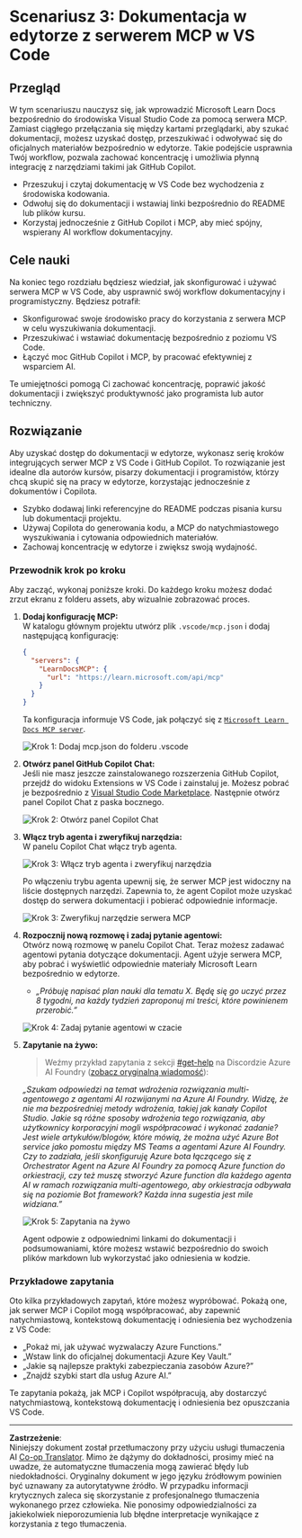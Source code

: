 <!--
CO_OP_TRANSLATOR_METADATA:
{
  "original_hash": "db532b1ec386c9ce38c791653dc3c881",
  "translation_date": "2025-06-21T14:39:18+00:00",
  "source_file": "09-CaseStudy/docs-mcp/solution/scenario3/README.md",
  "language_code": "pl"
}
-->
# Scenariusz 3: Dokumentacja w edytorze z serwerem MCP w VS Code

## Przegląd

W tym scenariuszu nauczysz się, jak wprowadzić Microsoft Learn Docs bezpośrednio do środowiska Visual Studio Code za pomocą serwera MCP. Zamiast ciągłego przełączania się między kartami przeglądarki, aby szukać dokumentacji, możesz uzyskać dostęp, przeszukiwać i odwoływać się do oficjalnych materiałów bezpośrednio w edytorze. Takie podejście usprawnia Twój workflow, pozwala zachować koncentrację i umożliwia płynną integrację z narzędziami takimi jak GitHub Copilot.

- Przeszukuj i czytaj dokumentację w VS Code bez wychodzenia z środowiska kodowania.
- Odwołuj się do dokumentacji i wstawiaj linki bezpośrednio do README lub plików kursu.
- Korzystaj jednocześnie z GitHub Copilot i MCP, aby mieć spójny, wspierany AI workflow dokumentacyjny.

## Cele nauki

Na koniec tego rozdziału będziesz wiedział, jak skonfigurować i używać serwera MCP w VS Code, aby usprawnić swój workflow dokumentacyjny i programistyczny. Będziesz potrafił:

- Skonfigurować swoje środowisko pracy do korzystania z serwera MCP w celu wyszukiwania dokumentacji.
- Przeszukiwać i wstawiać dokumentację bezpośrednio z poziomu VS Code.
- Łączyć moc GitHub Copilot i MCP, by pracować efektywniej z wsparciem AI.

Te umiejętności pomogą Ci zachować koncentrację, poprawić jakość dokumentacji i zwiększyć produktywność jako programista lub autor techniczny.

## Rozwiązanie

Aby uzyskać dostęp do dokumentacji w edytorze, wykonasz serię kroków integrujących serwer MCP z VS Code i GitHub Copilot. To rozwiązanie jest idealne dla autorów kursów, pisarzy dokumentacji i programistów, którzy chcą skupić się na pracy w edytorze, korzystając jednocześnie z dokumentów i Copilota.

- Szybko dodawaj linki referencyjne do README podczas pisania kursu lub dokumentacji projektu.
- Używaj Copilota do generowania kodu, a MCP do natychmiastowego wyszukiwania i cytowania odpowiednich materiałów.
- Zachowaj koncentrację w edytorze i zwiększ swoją wydajność.

### Przewodnik krok po kroku

Aby zacząć, wykonaj poniższe kroki. Do każdego kroku możesz dodać zrzut ekranu z folderu assets, aby wizualnie zobrazować proces.

1. **Dodaj konfigurację MCP:**  
   W katalogu głównym projektu utwórz plik `.vscode/mcp.json` i dodaj następującą konfigurację:  
   ```json
   {
     "servers": {
       "LearnDocsMCP": {
         "url": "https://learn.microsoft.com/api/mcp"
       }
     }
   }
   ```  
   Ta konfiguracja informuje VS Code, jak połączyć się z [`Microsoft Learn Docs MCP server`](https://github.com/MicrosoftDocs/mcp).
   
   ![Krok 1: Dodaj mcp.json do folderu .vscode](../../../../../../translated_images/step1-mcp-json.c06a007fccc3edfaf0598a31903c9ec71476d9fd3ae6c1b2b4321fd38688ca4b.pl.png)
    
2. **Otwórz panel GitHub Copilot Chat:**  
   Jeśli nie masz jeszcze zainstalowanego rozszerzenia GitHub Copilot, przejdź do widoku Extensions w VS Code i zainstaluj je. Możesz pobrać je bezpośrednio z [Visual Studio Code Marketplace](https://marketplace.visualstudio.com/items?itemName=GitHub.copilot-chat). Następnie otwórz panel Copilot Chat z paska bocznego.

   ![Krok 2: Otwórz panel Copilot Chat](../../../../../../translated_images/step2-copilot-panel.f1cc86e9b9b8cd1a85e4df4923de8bafee4830541ab255e3c90c09777fed97db.pl.png)

3. **Włącz tryb agenta i zweryfikuj narzędzia:**  
   W panelu Copilot Chat włącz tryb agenta.

   ![Krok 3: Włącz tryb agenta i zweryfikuj narzędzia](../../../../../../translated_images/step3-agent-mode.cdc32520fd7dd1d149c3f5226763c1d85a06d3c041d4cc983447625bdbeff4d4.pl.png)

   Po włączeniu trybu agenta upewnij się, że serwer MCP jest widoczny na liście dostępnych narzędzi. Zapewnia to, że agent Copilot może uzyskać dostęp do serwera dokumentacji i pobierać odpowiednie informacje.
   
   ![Krok 3: Zweryfikuj narzędzie serwera MCP](../../../../../../translated_images/step3-verify-mcp-tool.76096a6329cbfecd42888780f322370a0d8c8fa003ed3eeb7ccd23f0fc50c1ad.pl.png)
4. **Rozpocznij nową rozmowę i zadaj pytanie agentowi:**  
   Otwórz nową rozmowę w panelu Copilot Chat. Teraz możesz zadawać agentowi pytania dotyczące dokumentacji. Agent użyje serwera MCP, aby pobrać i wyświetlić odpowiednie materiały Microsoft Learn bezpośrednio w edytorze.

   - *„Próbuję napisać plan nauki dla tematu X. Będę się go uczyć przez 8 tygodni, na każdy tydzień zaproponuj mi treści, które powinienem przerobić.”*

   ![Krok 4: Zadaj pytanie agentowi w czacie](../../../../../../translated_images/step4-prompt-chat.12187bb001605efc5077992b621f0fcd1df12023c5dce0464f8eb8f3d595218f.pl.png)

5. **Zapytanie na żywo:**

   > Weźmy przykład zapytania z sekcji [#get-help](https://discord.gg/D6cRhjHWSC) na Discordzie Azure AI Foundry ([zobacz oryginalną wiadomość](https://discord.com/channels/1113626258182504448/1385498306720829572)):
   
   *„Szukam odpowiedzi na temat wdrożenia rozwiązania multi-agentowego z agentami AI rozwijanymi na Azure AI Foundry. Widzę, że nie ma bezpośredniej metody wdrożenia, takiej jak kanały Copilot Studio. Jakie są różne sposoby wdrożenia tego rozwiązania, aby użytkownicy korporacyjni mogli współpracować i wykonać zadanie?  
Jest wiele artykułów/blogów, które mówią, że można użyć Azure Bot service jako pomostu między MS Teams a agentami Azure AI Foundry. Czy to zadziała, jeśli skonfiguruję Azure bota łączącego się z Orchestrator Agent na Azure AI Foundry za pomocą Azure function do orkiestracji, czy też muszę stworzyć Azure function dla każdego agenta AI w ramach rozwiązania multi-agentowego, aby orkiestracja odbywała się na poziomie Bot framework? Każda inna sugestia jest mile widziana.”*

   ![Krok 5: Zapytania na żywo](../../../../../../translated_images/step5-live-queries.49db3e4a50bea27327e3cb18c24d263b7d134930d78e7392f9515a1c00264a7f.pl.png)

   Agent odpowie z odpowiednimi linkami do dokumentacji i podsumowaniami, które możesz wstawić bezpośrednio do swoich plików markdown lub wykorzystać jako odniesienia w kodzie.
   
### Przykładowe zapytania

Oto kilka przykładowych zapytań, które możesz wypróbować. Pokażą one, jak serwer MCP i Copilot mogą współpracować, aby zapewnić natychmiastową, kontekstową dokumentację i odniesienia bez wychodzenia z VS Code:

- „Pokaż mi, jak używać wyzwalaczy Azure Functions.”
- „Wstaw link do oficjalnej dokumentacji Azure Key Vault.”
- „Jakie są najlepsze praktyki zabezpieczania zasobów Azure?”
- „Znajdź szybki start dla usług Azure AI.”

Te zapytania pokażą, jak MCP i Copilot współpracują, aby dostarczyć natychmiastową, kontekstową dokumentację i odniesienia bez opuszczania VS Code.

---

**Zastrzeżenie**:  
Niniejszy dokument został przetłumaczony przy użyciu usługi tłumaczenia AI [Co-op Translator](https://github.com/Azure/co-op-translator). Mimo że dążymy do dokładności, prosimy mieć na uwadze, że automatyczne tłumaczenia mogą zawierać błędy lub niedokładności. Oryginalny dokument w jego języku źródłowym powinien być uznawany za autorytatywne źródło. W przypadku informacji krytycznych zaleca się skorzystanie z profesjonalnego tłumaczenia wykonanego przez człowieka. Nie ponosimy odpowiedzialności za jakiekolwiek nieporozumienia lub błędne interpretacje wynikające z korzystania z tego tłumaczenia.